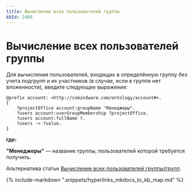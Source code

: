 ```yaml
---
title: Вычисление всех пользователей группы
kbId: 2488
---
```


# Вычисление всех пользователей группы

Для вычисления пользователей, входящих в определённую группу без учета подгрупп и их участников (в случае, если в группе нет вложенности), введите следующее выражение:

```
@prefix account: <http://comindware.com/ontology/account#>.  
{  
    ?projectOffice account:groupName "Менеджеры".  
    ?users account:userGroupMembership ?projectOffice.  
    ?users account:fullName ?.  
    ?users -> ?value.  
}
```

**где:**

**"Менеджеры"** — название группы, пользователей которой требуется получить.

Альтернатива статье [Вычисление всех пользователей группы/групп](https://kb.comindware.ru/article.php?id=1082).

{% include-markdown ".snippets/hyperlinks_mkdocs_to_kb_map.md" %}
